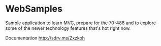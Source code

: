 WebSamples
==========

Sample application to learn MVC, prepare for the 70-486 and to explore some of the newer technology features that's hot right now.

Documentation
http://sdrv.ms/Zxzkoh

